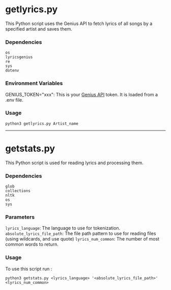 # getlyrics.py
This Python script uses the Genius API to fetch lyrics of all songs by a specified artist and saves them.

### Dependencies
```
os
lyricsgenius
re
sys
dotenv
```

### Environment Variables
GENIUS_TOKEN="xxx": This is your [Genius API](http://genius.com/api-clients) token. It is loaded from a .env file.


### Usage
```
python3 getlyrics.py Artist_name
```

---

# getstats.py

This Python script is used for reading lyrics and processing them.

### Dependencies
```
glob
collections
nltk
os
sys
```

### Parameters

`lyrics_language`: The language to use for tokenization.
`absolute_lyrics_file_path`: The file path pattern to use for reading files (using wildcards, and use quote)
`lyrics_num_common`: The number of most common words to return.

### Usage
To use this script run :
```
python3 getstats.py <lyrics_language> '<absolute_lyrics_file_path>' <lyrics_num_common>
``` 